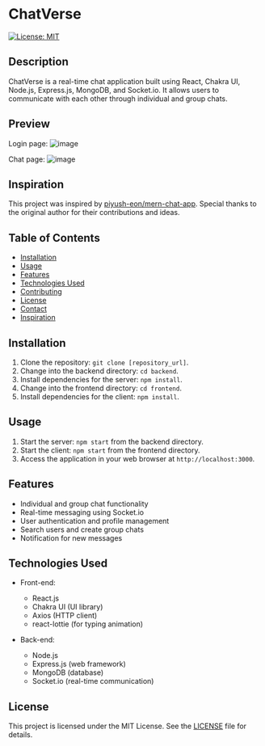 # ChatVerse

[![License: MIT](https://img.shields.io/badge/License-MIT-yellow.svg)](https://opensource.org/licenses/MIT)

## Description

ChatVerse is a real-time chat application built using React, Chakra UI, Node.js, Express.js, MongoDB, and Socket.io. It allows users to communicate with each other through individual and group chats.

## Preview
Login page:
![image](https://github.com/Didipaldidi/MERN-Chat-App/assets/64215294/662105ca-ef8a-4162-a4d1-f51446149715)

Chat page:
![image](https://github.com/Didipaldidi/MERN-Chat-App/assets/64215294/7f4887b8-b2c6-4f6d-8e3b-e76b6ebdce3e)


## Inspiration

This project was inspired by [piyush-eon/mern-chat-app](https://github.com/piyush-eon/mern-chat-app). Special thanks to the original author for their contributions and ideas.

## Table of Contents

- [Installation](#installation)
- [Usage](#usage)
- [Features](#features)
- [Technologies Used](#technologies-used)
- [Contributing](#contributing)
- [License](#license)
- [Contact](#contact)
- [Inspiration](#inspiration)

## Installation

1. Clone the repository: `git clone [repository_url]`.
2. Change into the backend directory: `cd backend`.
3. Install dependencies for the server: `npm install`.
4. Change into the frontend directory: `cd frontend`.
5. Install dependencies for the client: `npm install`.

## Usage

1. Start the server: `npm start` from the backend directory.
2. Start the client: `npm start` from the frontend directory.
3. Access the application in your web browser at `http://localhost:3000`.

## Features

- Individual and group chat functionality
- Real-time messaging using Socket.io
- User authentication and profile management
- Search users and create group chats
- Notification for new messages

## Technologies Used

- Front-end:
  - React.js
  - Chakra UI (UI library)
  - Axios (HTTP client)
  - react-lottie (for typing animation)

- Back-end:
  - Node.js
  - Express.js (web framework)
  - MongoDB (database)
  - Socket.io (real-time communication)

## License

This project is licensed under the MIT License. See the [LICENSE](LICENSE) file for details.

